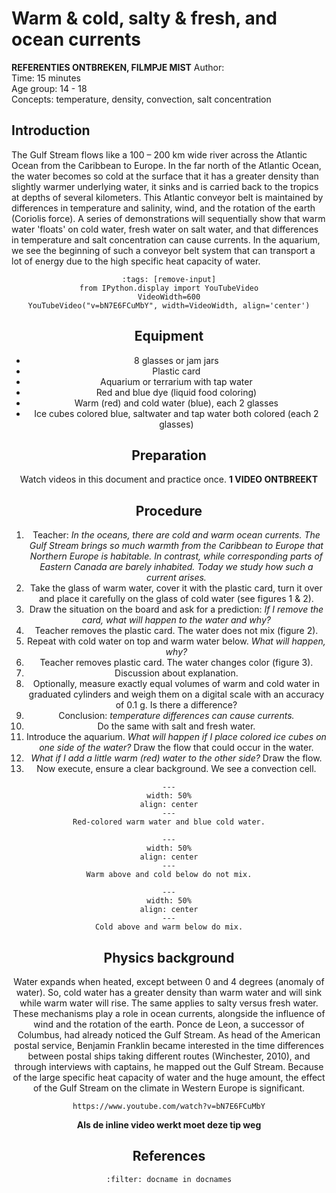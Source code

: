 

# Warm & cold, salty & fresh, and ocean currents

**REFERENTIES ONTBREKEN, FILMPJE MIST**
Author:     \
Time:	15 minutes  	\
Age group:	14 - 18\
Concepts:	temperature, density, convection, salt concentration

## Introduction
The Gulf Stream flows like a 100 – 200 km wide river across the Atlantic Ocean from the Caribbean to Europe. In the far north of the Atlantic Ocean, the water becomes so cold at the surface that it has a greater density than slightly warmer underlying water, it sinks and is carried back to the tropics at depths of several kilometers. This Atlantic conveyor belt is maintained by differences in temperature and salinity, wind, and the rotation of the earth (Coriolis force). A series of demonstrations will sequentially show that warm water 'floats' on cold water, fresh water on salt water, and that differences in temperature and salt concentration can cause currents. In the aquarium, we see the beginning of such a conveyor belt system that can transport a lot of energy due to the high specific heat capacity of water.

<div style='text-align: center;'>

```{code-cell} ipython3
:tags: [remove-input]
from IPython.display import YouTubeVideo
VideoWidth=600
YouTubeVideo("v=bN7E6FCuMbY", width=VideoWidth, align='center')
```

## Equipment
* 8 glasses or jam jars 
* Plastic card
* Aquarium or terrarium with tap water
* Red and blue dye (liquid food coloring)
* Warm (red) and cold water (blue), each 2 glasses
* Ice cubes colored blue, saltwater and tap water both colored (each 2 glasses)

## Preparation
Watch videos in this document and practice once. **1 VIDEO ONTBREEKT**

## Procedure
1. Teacher: *In the oceans, there are cold and warm ocean currents. The Gulf Stream brings so much warmth from the Caribbean to Europe that Northern Europe is habitable. In contrast, while corresponding parts of Eastern Canada are barely inhabited. Today we study how such a current arises.*
2. Take the glass of warm water, cover it with the plastic card, turn it over and place it carefully on the glass of cold water (see figures 1 & 2).
3. Draw the situation on the board and ask for a prediction: *If I remove the card, what will happen to the water and why?*
4. Teacher removes the plastic card. The water does not mix (figure 2).
5. Repeat with cold water on top and warm water below. *What will happen, why?*
6. Teacher removes plastic card. The water changes color (figure 3).
7. Discussion about explanation.
8. Optionally, measure exactly equal volumes of warm and cold water in graduated cylinders and weigh them on a digital scale with an accuracy of 0.1 g. Is there a difference?
9. Conclusion: *temperature differences can cause currents.*
10. Do the same with salt and fresh water.
11. Introduce the aquarium. *What will happen if I place colored ice cubes on one side of the water?* Draw the flow that could occur in the water.
12. *What if I add a little warm (red) water to the other side?* Draw the flow.
13. Now execute, ensure a clear background. We see a convection cell.


```{figure} demo28_figure1.jpg
---
width: 50%
align: center
---
Red-colored warm water and blue cold water.
```

```{figure} demo28_figure2.jpg
---
width: 50%
align: center
---
Warm above and cold below do not mix.
```

```{figure} demo28_figure3.jpg
---
width: 50%
align: center
---
Cold above and warm below do mix.
```
## Physics background
Water expands when heated, except between 0 and 4 degrees (anomaly of water). So, cold water has a greater density than warm water and will sink while warm water will rise. The same applies to salty versus fresh water. These mechanisms play a role in ocean currents, alongside the influence of wind and the rotation of the earth. Ponce de Leon, a successor of Columbus, had already noticed the Gulf Stream. As head of the American postal service, Benjamin Franklin became interested in the time differences between postal ships taking different routes (Winchester, 2010), and through interviews with captains, he mapped out the Gulf Stream. Because of the large specific heat capacity of water and the huge amount, the effect of the Gulf Stream on the climate in Western Europe is significant.

```{tip}
https://www.youtube.com/watch?v=bN7E6FCuMbY
```
**Als de inline video werkt moet deze tip weg**

## References
```{bibliography}
:filter: docname in docnames
```